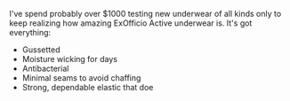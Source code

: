 I've spend probably over $1000 testing new underwear of all kinds only to keep realizing how amazing ExOfficio Active underwear is. It's got everything:

* Gussetted
* Moisture wicking for days
* Antibacterial
* Minimal seams to avoid chaffing
* Strong, dependable elastic that doe